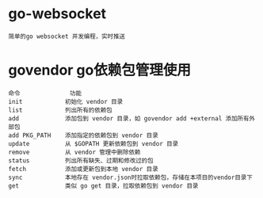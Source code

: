 # go-websocket
    简单的go websocket 并发编程，实时推送

# govendor go依赖包管理使用

    命令	            功能
    init	        初始化 vendor 目录
    list	        列出所有的依赖包
    add	            添加包到 vendor 目录，如 govendor add +external 添加所有外部包
    add PKG_PATH	添加指定的依赖包到 vendor 目录
    update	        从 $GOPATH 更新依赖包到 vendor 目录
    remove	        从 vendor 管理中删除依赖
    status	        列出所有缺失、过期和修改过的包
    fetch	        添加或更新包到本地 vendor 目录
    sync	        本地存在 vendor.json时拉取依赖包，存储在本项目的vendor目录下
    get	            类似 go get 目录，拉取依赖包到 vendor 目录
